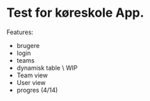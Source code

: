 # Test for køreskole App.
Features:
- brugere
- login
- teams
- dynamisk table \\
WIP
- Team view
- User view
- progres (4/14)
